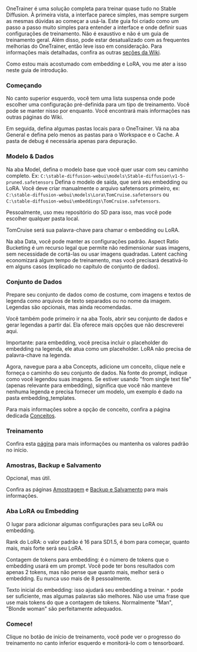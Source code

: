 OneTrainer é uma solução completa para treinar quase tudo no Stable Diffusion. À primeira vista, a interface parece simples, mas sempre surgem as mesmas dúvidas ao começar a usá-la. Este guia foi criado como um passo a passo muito simples para entender a interface e onde definir suas configurações de treinamento. Não é exaustivo e não é um guia de treinamento geral. Além disso, pode estar desatualizado com as frequentes melhorias do OneTrainer, então leve isso em consideração. Para informações mais detalhadas, confira as outras [seções da Wiki](./Inicio.md).

Como estou mais acostumado com embedding e LoRA, vou me ater a isso neste guia de introdução.

### Começando

No canto superior esquerdo, você tem uma lista suspensa onde pode escolher uma configuração pré-definida para um tipo de treinamento. Você pode se manter nisso por enquanto. Você encontrará mais informações nas outras páginas do Wiki.

Em seguida, defina algumas pastas locais para o OneTrainer. Vá na aba General e defina pelo menos as pastas para o Workspace e o Cache. A pasta de debug é necessária apenas para depuração.

### Modelo & Dados

Na aba Model, defina o modelo base que você quer usar com seu caminho completo.
Ex: `C:\stable-diffusion-webui\models\Stable-diffusion\v1-5-pruned.safetensors`
Defina o modelo de saída, que será seu embedding ou LoRA. Você deve criar manualmente o arquivo safetensors primeiro, ex: 
`C:\stable-diffusion-webui\models\Lora\TomCruise.safetensors` 
ou 
`C:\stable-diffusion-webui\embeddings\TomCruise.safetensors`.

Pessoalmente, uso meu repositório do SD para isso, mas você pode escolher qualquer pasta local.

TomCruise será sua palavra-chave para chamar o embedding ou LoRA.

Na aba Data, você pode manter as configurações padrão. Aspect Ratio Bucketing é um recurso legal que permite não redimensionar suas imagens, sem necessidade de cortá-las ou usar imagens quadradas. Latent caching economizará algum tempo de treinamento, mas você precisará desativá-lo em alguns casos (explicado no capítulo de conjunto de dados).

### Conjunto de Dados

Prepare seu conjunto de dados como de costume, com imagens e textos de legenda como arquivos de texto separados ou no nome da imagem. Legendas são opcionais, mas ainda recomendadas.

Você também pode primeiro ir na aba Tools, abrir seu conjunto de dados e gerar legendas a partir daí. Ela oferece mais opções que não descreverei aqui.

Importante: para embedding, você precisa incluir o placeholder do embedding na legenda, ele atua como um placeholder. LoRA não precisa de palavra-chave na legenda.

Agora, navegue para a aba Concepts, adicione um conceito, clique nele e forneça o caminho do seu conjunto de dados. Na fonte do prompt, indique como você legendou suas imagens. Se estiver usando "from single text file" (apenas relevante para embedding), significa que você não manteve nenhuma legenda e precisa fornecer um modelo, um exemplo é dado na pasta embedding_templates.

Para mais informações sobre a opção de conceito, confira a página dedicada [Conceitos](./Conceitos.md).

### Treinamento

Confira esta [página](./Treinamento.md) para mais informações ou mantenha os valores padrão no início.

### Amostras, Backup e Salvamento

Opcional, mas útil.

Confira as páginas [Amostragem](./Amostragem.md) e [Backup e Salvamento](./Backup-e-Salvamento.md) para mais informações.

### Aba LoRA ou Embedding

O lugar para adicionar algumas configurações para seu LoRA ou embedding.

Rank do LoRA: o valor padrão é 16 para SD1.5, é bom para começar, quanto mais, mais forte será seu LoRA.

Contagem de tokens para embedding: é o número de tokens que o embedding usará em um prompt. Você pode ter bons resultados com apenas 2 tokens, mas não pense que quanto mais, melhor será o embedding. Eu nunca uso mais de 8 pessoalmente.

Texto inicial do embedding: isso ajudará seu embedding a treinar. `*` pode ser suficiente, mas algumas palavras são melhores. Não use uma frase que use mais tokens do que a contagem de tokens. Normalmente "Man", "Blonde woman" são perfeitamente adequados.

### Comece!

Clique no botão de início de treinamento, você pode ver o progresso do treinamento no canto inferior esquerdo e monitorá-lo com o tensorboard.


